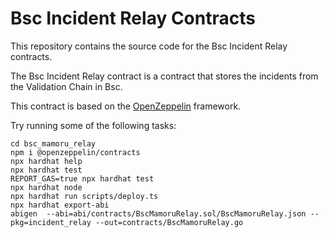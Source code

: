 # Bsc Incident Relay Contracts
This repository contains the source code for the Bsc Incident Relay contracts.

The Bsc Incident Relay contract is a contract that stores the incidents from the Validation Chain in Bsc.

This contract is based on the [OpenZeppelin](https://openzeppelin.com/) framework. 


Try running some of the following tasks:

```shell
cd bsc_mamoru_relay
npm i @openzeppelin/contracts 
npx hardhat help
npx hardhat test
REPORT_GAS=true npx hardhat test
npx hardhat node
npx hardhat run scripts/deploy.ts
npx hardhat export-abi 
abigen  --abi=abi/contracts/BscMamoruRelay.sol/BscMamoruRelay.json --pkg=incident_relay --out=contracts/BscMamoruRelay.go
```
